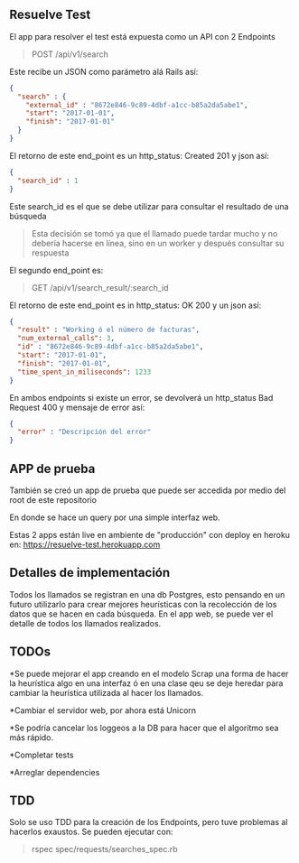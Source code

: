 ## Resuelve Test

El app para resolver el test está expuesta como un API con 2 Endpoints
> POST /api/v1/search

Este recibe un JSON como parámetro alá Rails así:
```json
{
  "search" : {
    "external_id" : "8672e846-9c89-4dbf-a1cc-b85a2da5abe1",
    "start": "2017-01-01",
    "finish": "2017-01-01" 
  }
}
```
El retorno de este end_point es un http_status: Created 201 y json así:
```json
{
  "search_id" : 1
}
```
Este search_id es el que se debe utilizar para consultar el resultado de una búsqueda
> Esta decisión se tomó ya que el llamado puede tardar mucho y no debería hacerse en línea, sino en un worker y después consultar su respuesta

El segundo end_point es: 
> GET /api/v1/search_result/:search_id

El retorno de este end_point es in http_status: OK 200 y un json así:
```json
{
  "result" : "Working ó el número de facturas",
  "num_external_calls": 3,
  "id" : "8672e846-9c89-4dbf-a1cc-b85a2da5abe1",
  "start": "2017-01-01",
  "finish": "2017-01-01",
  "time_spent_in_miliseconds": 1233
}
```
En ambos endpoints si existe un error, se devolverá un http_status Bad Request 400 y mensaje de error así:

```json
{
  "error" : "Descripción del error"
}
```

## APP de prueba
También se creó un app de prueba que puede ser accedida por medio del root de este repositorio

En donde se hace un query por una simple interfaz web. 

Estas 2 apps están live en ambiente de "producción" con deploy en heroku en: https://resuelve-test.herokuapp.com

## Detalles de implementación

Todos los llamados se registran en una db Postgres, esto pensando en un futuro utilizarlo para crear mejores heurísticas con la recolección de los datos que se hacen en cada búsqueda. En el app web, se puede ver el detalle de todos los llamados realizados.

## TODOs
*Se puede mejorar el app creando en el modelo Scrap una forma de hacer la heurística algo en una interfaz ó en una clase qeu se deje heredar para cambiar la heurística utilizada al hacer los llamados.

*Cambiar el servidor web, por ahora está Unicorn

*Se podría cancelar los loggeos a la DB para hacer que el algorítmo sea más rápido.

*Completar tests

*Arreglar dependencies

## TDD

Solo se uso TDD para la creación de los Endpoints, pero tuve problemas al hacerlos exaustos. Se pueden ejecutar con:
> rspec spec/requests/searches_spec.rb
